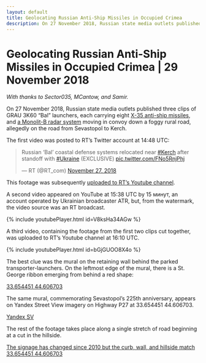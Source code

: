```yaml
---
layout: default
title: Geolocating Russian Anti-Ship Missiles in Occupied Crimea
description: On 27 November 2018, Russian state media outlets published three clips of GRAU 3K60 “Bal” launchers, each carrying eight X-35 anti-ship missiles, and a Monolit-B radar system moving in convoy down a foggy rural road, allegedly on the road from Sevastopol to Kerch.
---
```

# Geolocating Russian Anti-Ship Missiles in Occupied Crimea | 29 November 2018

_With thanks to Sector035, MCantow, and Samir._

On 27 November 2018, Russian state media outlets published three clips of GRAU 3K60 “Bal” launchers, each carrying eight [X-35 anti-ship missiles](https://en.wikipedia.org/wiki/Kh-35), and [a Monolit-B radar system](http://www.deagel.com/Tactical-Vehicles/Monolit-B_a003643001.aspx) moving in convoy down a foggy rural road, allegedly on the road from Sevastopol to Kerch.

The first video was posted to RT’s Twitter account at 14:48 UTC:

<blockquote class="twitter-tweet" data-lang="en"><p lang="en" dir="ltr">Russian ‘Bal’ coastal defense systems relocated near <a href="https://twitter.com/hashtag/Kerch?src=hash&amp;ref_src=twsrc%5Etfw">#Kerch</a> after standoff with <a href="https://twitter.com/hashtag/Ukraine?src=hash&amp;ref_src=twsrc%5Etfw">#Ukraine</a> (EXCLUSIVE) <a href="https://t.co/FNo5RnjPhj">pic.twitter.com/FNo5RnjPhj</a></p>&mdash; RT (@RT_com) <a href="https://twitter.com/RT_com/status/1067475304007036930?ref_src=twsrc%5Etfw">November 27, 2018</a></blockquote>
<script async src="https://platform.twitter.com/widgets.js" charset="utf-8"></script>

This footage was subsequently [uploaded to RT’s Youtube channel](https://www.youtube.com/watch?v=RvXbhPe0Gtk).

A second video appeared on YouTube at 15:38 UTC by 15 минут, an account operated by Ukrainian broadcaster ATR, but, from the watermark, the video source was an RT broadcast.

{% include youtubePlayer.html id=V8ksHa34AGw %}

A third video, containing the footage from the first two clips cut together, was uploaded to RT’s Youtube channel at 16:10 UTC.

{% include youtubePlayer.html id=bGjGUOO8X4o %}

The best clue was the mural on the retaining wall behind the parked transporter-launchers. On the leftmost edge of the mural, there is a St. George ribbon emerging from behind a red shape:

[33.654451 44.606703](./assets/images/kerch-strait-bal-geolocation/balmural.png)

The same mural, commemorating Sevastopol’s 225th anniversary, appears on Yandex Street View imagery on Highway P27 at 33.654451 44.606703.

[Yandex SV](./assets/images/kerch-strait-bal-geolocation/yandexbalmural.png)

The rest of the footage takes place along a single stretch of road beginning at a cut in the hillside.

[The signage has changed since 2010 but the curb, wall, and hillside match](./assets/images/kerch-strait-bal-geolocation/yandexhill1.png) [33.654451 44.606703](./assets/images/kerch-strait-bal-geolocation/ruptlyhill1.png)
